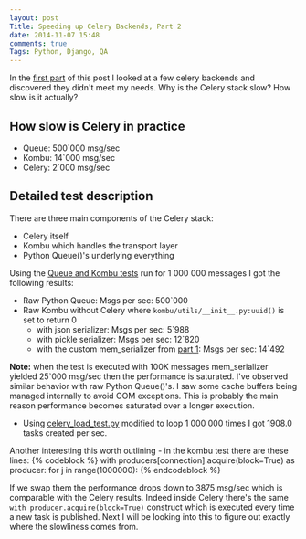 ```yaml
---
layout: post
Title: Speeding up Celery Backends, Part 2
date: 2014-11-07 15:48
comments: true
Tags: Python, Django, QA
---
```


In the [first part](/blog/2014/11/05/speeding-up-celery-backends/) of this
post I looked at a few celery backends and discovered they didn't meet my needs.
Why is the Celery stack slow? How slow is it actually?

How slow is Celery in practice
------------------------------

* Queue: 500`000 msg/sec
* Kombu:  14`000 msg/sec
* Celery:  2`000 msg/sec


Detailed test description
--------------------------

There are three main components of the Celery stack: 

* Celery itself
* Kombu which handles the transport layer
* Python Queue()'s underlying everything

Using the [Queue and Kombu tests](https://gist.github.com/atodorov/2bc1fcd34531ad260ed7)
run for 1 000 000 messages I got the following results:

* Raw Python Queue: Msgs per sec: 500`000
* Raw Kombu without Celery where `kombu/utils/__init__.py:uuid()` is set to return 0
    * with json serializer: Msgs per sec: 5`988
    * with pickle serializer: Msgs per sec: 12`820
    * with the custom mem_serializer from [part 1](/blog/2014/11/05/speeding-up-celery-backends/):
Msgs per sec: 14`492

**Note:** when the test is executed with 100K messages mem_serializer yielded
25`000 msg/sec then the performance is saturated. I've observed similar behavior 
with raw Python Queue()'s. I saw some cache buffers being managed internally to avoid OOM
exceptions. This is probably the main reason performance becomes saturated over a longer
execution.

* Using [celery_load_test.py](https://gist.github.com/atodorov/0156cc41491a5e1ff953) modified to
loop 1 000 000 times I got 1908.0 tasks created per sec.


Another interesting this worth outlining - in the kombu test there are these lines:
{% codeblock %}
with producers[connection].acquire(block=True) as producer:
    for j in range(1000000):
{% endcodeblock %}

If we swap them the performance drops down to 3875 msg/sec which is comparable with the
Celery results. Indeed inside Celery there's the same `with producer.acquire(block=True)`
construct which is executed every time a new task is published. Next I will be looking 
into this to figure out exactly where the slowliness comes from.
